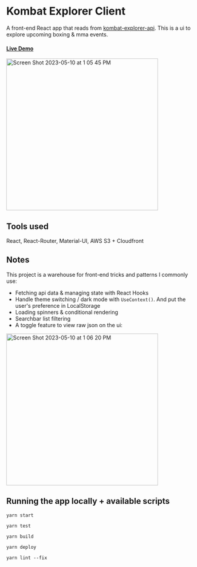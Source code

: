
# Kombat Explorer Client

A front-end React app that reads from [kombat-explorer-api](https://github.com/facebook/create-react-app). This is a ui to explore upcoming boxing & mma events.

#### [Live Demo](https://d20l0qhspqmr91.cloudfront.net)

<img width="400" alt="Screen Shot 2023-05-10 at 1 05 45 PM" src="https://github.com/WillRussell/kombat-explorer-client/assets/8751625/ec2c4582-2373-4455-a847-525925a2d880">


## Tools used
React, React-Router, Material-UI, AWS S3 + Cloudfront


## Notes

This project is a warehouse for front-end tricks and patterns I commonly use:

 - Fetching api data & managing state with React Hooks 
 - Handle theme switching / dark mode with `UseContext()`. And put the user's preference in LocalStorage
 - Loading spinners & conditional rendering
 - Searchbar list filtering
 - A toggle feature to view raw json on the ui:
  <img width="400" alt="Screen Shot 2023-05-10 at 1 06 20 PM" src="https://github.com/WillRussell/kombat-explorer-client/assets/8751625/e9877524-8c10-4782-8a91-0fa1d7f3cf1c">


## Running the app locally + available scripts

 `yarn start`
 
`yarn test`
  
`yarn build`
  
`yarn deploy`
  
`yarn lint --fix`

